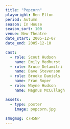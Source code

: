 ```yaml
---
title: "Popcorn"
playwright: Ben Elton
period: Autumn
season: In House
season_sort: 100
venue: New Theatre
date_start: 2005-12-07
date_end: 2005-12-10

cast:
  - role: Scout Hudson
    name: Emily Medhurst
  - role: Bruce Delamitri
    name: Dave Stevenson
  - role: Brooke Daniels
    name: Fran Roper
  - role: Wayne Hudson
    name: Magnus McCullagh

assets:
  - type: poster
    image: popcorn.jpg
  
smugmug: c7H5NP
---
```

